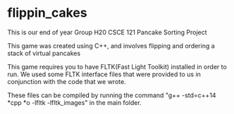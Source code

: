 # flippin_cakes
This is our end of year Group H20 CSCE 121 Pancake Sorting Project 

This game was created using C++, and involves flipping and ordering a stack of virtual pancakes

This game requires you to have FLTK(Fast Light Toolkit) installed in order to run. We used some FLTK interface files that were provided to us in conjunction with the code that we wrote.

These files can be compiled by running the command "g++ -std=c++14 *cpp *o -lfltk -lfltk_images" in the main folder. 
